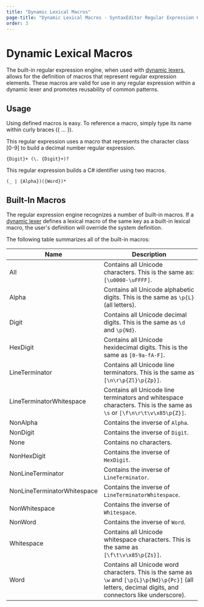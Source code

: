 ```yaml
---
title: "Dynamic Lexical Macros"
page-title: "Dynamic Lexical Macros - SyntaxEditor Regular Expression Guide"
order: 3
---
```

# Dynamic Lexical Macros

The built-in regular expression engine, when used with [dynamic lexers](../text-parsing/lexing/dynamic-lexers.md), allows for the definition of macros that represent regular expression elements.  These macros are valid for use in any regular expression within a dynamic lexer and promotes reusability of common patterns.

## Usage

Using defined macros is easy.  To reference a macro, simply type its name within curly braces (\{ ... }).

This regular expression uses a macro that represents the character class \[0-9] to build a decimal number regular expression.

`{Digit}+ (\. {Digit}+)?`

This regular expression builds a C# identifier using two macros.

`(_ | {Alpha})({Word})*`

## Built-In Macros

The regular expression engine recognizes a number of built-in macros.  If a [dynamic lexer](../text-parsing/lexing/dynamic-lexers.md) defines a lexical macro of the same key as a built-in lexical macro, the user's definition will override the system definition.

The following table summarizes all of the built-in macros:

| Name | Description |
|-----|-----|
| All | Contains all Unicode characters.  This is the same as: `[\u0000-\uFFFF]`. |
| Alpha | Contains all Unicode alphabetic digits.  This is the same as `\p{L}` (all letters). |
| Digit | Contains all Unicode decimal digits.  This is the same as `\d` and `\p{Nd}`. |
| HexDigit | Contains all Unicode hexidecimal digits.  This is the same as `[0-9a-fA-F]`. |
| LineTerminator | Contains all Unicode line terminators.  This is the same as `[\n\r\p{Zl}\p{Zp}]`. |
| LineTerminatorWhitespace | Contains all Unicode line terminators and whitespace characters.  This is the same as `\s` or `[\f\n\r\t\v\x85\p{Z}]`. |
| NonAlpha | Contains the inverse of `Alpha`. |
| NonDigit | Contains the inverse of `Digit`. |
| None | Contains no characters. |
| NonHexDigit | Contains the inverse of `HexDigit`. |
| NonLineTerminator | Contains the inverse of `LineTerminator`. |
| NonLineTerminatorWhitespace | Contains the inverse of `LineTerminatorWhitespace`. |
| NonWhitespace | Contains the inverse of `Whitespace`. |
| NonWord | Contains the inverse of `Word`. |
| Whitespace | Contains all Unicode whitespace characters.  This is the same as `[\f\t\v\x85\p{Zs}]`. |
| Word | Contains all Unicode word characters.  This is the same as `\w` and `[\p{L}\p{Nd}\p{Pc}]` (all letters, decimal digits, and connectors like underscore). |

